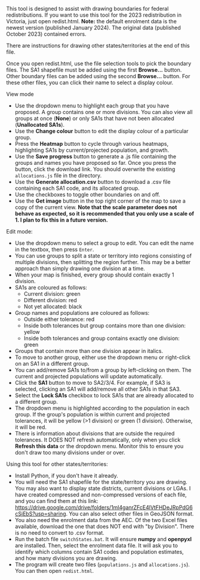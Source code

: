 This tool is designed to assist with drawing boundaries for federal redistributions.
If you want to use this tool for the 2023 redistribution in Victoria, just open redist.html.
**Note:** the default enrolment data is the newest version (published January 2024). The original data (published October 2023) contained errors.

There are instructions for drawing other states/territories at the end of this file.

Once you open redist.html, use the file selection tools to pick the boundary files. The SA1 shapefile must be added using the first **Browse...** button. Other boundary files can be added using the second **Browse...** button.
For these other files, you can click their name to select a display colour.

View mode
* Use the dropdown menu to highlight each group that you have proposed. A group contains one or more divisions. You can also view all groups at once (**None**) or only SA1s that have not been allocated (**Unallocated SA1s**).
* Use the **Change colour** button to edit the display colour of a particular group.
* Press the **Heatmap** button to cycle through various heatmaps, highlighting SA1s by current/projected population, and growth.
* Use the **Save progress** button to generate a .js file containing the groups and names you have proposed so far. Once you press the button, click the download link. You should overwrite the existing ``allocations.js`` file in the directory.
* Use the **Generate allocation.csv** button to download a .csv file containing each SA1 code, and its allocated group.
* Use the checkboxes to toggle other boundaries on and off.
* Use the **Get image** button in the top right corner of the map to save a copy of the current view. **Note that the scale parameter does not behave as expected, so it is recommended that you only use a scale of 1. I plan to fix this in a future version.**

Edit mode:
* Use the dropdown menu to select a group to edit. You can edit the name in the textbox, then press ``Enter``.
* You can use groups to split a state or territory into regions consisting of multiple divisions, then splitting the region further. This may be a better approach than simply drawing one division at a time.
* When your map is finished, every group should contain exactly 1 division.
* SA1s are coloured as follows:
    * Current division: green
	* Different division: red
	* Not yet allocated: black
* Group names and populations are coloured as follows:
	* Outside either tolerance: red
	* Inside both tolerances but group contains more than one division: yellow
	* Inside both tolerances and group contains exactly one division: green
* Groups that contain more than one division appear in italics.
* To move to another group, either use the dropdown menu or right-click on an SA1 in a different group.
* You can add/remove SA1s to/from a group by left-clicking on them. The current and projected populations will update automatically.
* Click the **SA1** button to move to SA2/3/4. For example, if SA3 is selected, clicking an SA1 will add/remove all other SA1s in that SA3.
* Select the **Lock SA1s** checkbox to lock SA1s that are already allocated to a different group.
* The dropdown menu is highlighted according to the population in each group. If the group's population is within current and projected tolerances, it will be yellow (>1 division) or green (1 division). Otherwise, it will be red.
* There is information about divisions that are outside the required tolerances. It DOES NOT refresh automatically, only when you click **Refresh this data** or the dropdown menu. Monitor this to ensure you don't draw too many divisions under or over.

Using this tool for other states/territories:
* Install Python, if you don't have it already.	
* You will need the SA1 shapefile for the state/territory you are drawing. You may also want to display state districts, current divisions or LGAs. I have created compressed and non-compressed versions of each file, and you can find them at this link: https://drive.google.com/drive/folders/1ml4ganrZFcE4lVtFHDeJRpPdG6cSjEbS?usp=sharing. You can also select other files in GeoJSON format.
* You also need the enrolment data from the AEC. Of the two Excel files available, download the one that does NOT end with "by Division". There is no need to convert to .csv format.
* Run the batch file ``switchStates.bat``. It will ensure **numpy** and **openpyxl** are installed. Then, select the enrolment data file. It will ask you to identify which columns contain SA1 codes and population estimates, and how many divisions you are drawing.
* The program will create two files (``populations.js`` and ``allocations.js``). You can then open ``redist.html``.